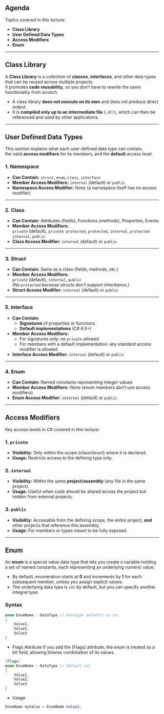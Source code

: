 ## Agenda
Topics covered in this lecture:
- **Class Library**  
- **User Defined Data Types**  
- **Access Modifiers**  
- **Enum**
---

## Class Library

A **Class Library** is a collection of **classes**, **interfaces**, and other data types that can be reused across multiple projects.  
It promotes **code reusability**, so you don’t have to rewrite the same functionality from scratch.

- A class library **does not execute on its own** and does not produce direct output.  
- It is **compiled only up to an intermediate file** (`.dll`), which can then be referenced and used by other applications.

---
## User Defined Data Types

This section explains what each user-defined data type can contain,  
the valid **access modifiers** for its members, and the **default** access level.

### 1. Namespace
- **Can Contain:** `struct`, `enum`, `class`, `interface`
- **Member Access Modifiers:** `internal` (default) or `public`
- **Namespace Access Modifier:** *None* (a namespace itself has no access modifier)

---

### 2. Class
- **Can Contain:** Attributes (fields), Functions (methods), Properties, Events
- **Member Access Modifiers:**  
  `private` (default), `private protected`, `protected`, `internal`, `protected internal`, `public`
- **Class Access Modifier:** `internal` (default) or `public`

---

### 3. Struct
- **Can Contain:** Same as a class (fields, methods, etc.)  
- **Member Access Modifiers:**  
  `private` (default), `internal`, `public`  
  *(No `protected` because structs don’t support inheritance.)*
- **Struct Access Modifier:** `internal` (default) or `public`

---
### 5. Interface

- **Can Contain:**  
  - **Signatures** of properties or functions  
  - **Default implementations** (C# 8.0+)
- **Member Access Modifiers:**  
  - For signatures only: no `private` allowed  
  - For members with a default implementation: any standard access modifier is allowed
- **Interface Access Modifier:** `internal` (default) or `public`
---

### 4. Enum
- **Can Contain:** Named constants representing integer values
- **Member Access Modifiers:** *None* (enum members don’t use access modifiers)
- **Enum Access Modifier:** `internal` (default) or `public`
---
## Access Modifiers

Key access levels in C# covered in this lecture:

### 1. `private`
- **Visibility:** Only within the scope (class/struct) where it is declared.
- **Usage:** Restricts access to the defining type only.

### 2. `internal`
- **Visibility:** Within the same **project/assembly** (any file in the same project).
- **Usage:** Useful when code should be shared across the project but hidden from external projects.

### 3. `public`
- **Visibility:** Accessible from the defining scope, the entire project, **and** other projects that reference this assembly.
- **Usage:** For members or types meant to be fully exposed.
---
## Enum

An **enum** is a special value data type that lets you create a variable
holding a set of named constants, each representing an underlying numeric value.

- By default, enumeration starts at **0** and increments by **1** for each subsequent member,
  unless you assign explicit values.
- The underlying data type is `int` by default, but you can specify another integral type.

### Syntax
```csharp
enum EnumName : DataType // DataType defaults to int
{
    Value1,
    Value2,
    Value3
}
```
- Flags Attribute
If you add the [Flags] attribute, the enum is treated as a bit field,
allowing bitwise combination of its values.
```csharp
[Flags]
enum EnumName : DataType // default int
{
    Value1,
    Value2,
    Value3
}
```
- Usage
```csharp
EnumName myValue = EnumName.Value1;
```
